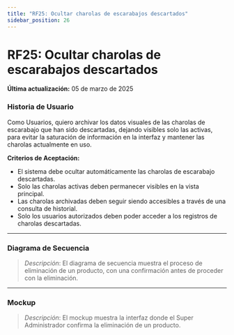 ```yaml
---
title: "RF25: Ocultar charolas de escarabajos descartados"  
sidebar_position: 26
---
```


# RF25: Ocultar charolas de escarabajos descartados

**Última actualización:** 05 de marzo de 2025

### Historia de Usuario
Como Usuarios, quiero archivar los datos visuales de las charolas de escarabajo que han sido descartadas, dejando visibles solo las activas, para evitar la saturación de información en la interfaz y mantener las charolas actualmente en uso.

  **Criterios de Aceptación:**
  - El sistema debe ocultar automáticamente las charolas de escarabajo descartadas.
  - Solo las charolas activas deben permanecer visibles en la vista principal.
  - Las charolas archivadas deben seguir siendo accesibles a través de una consulta de historial.
  - Solo los usuarios autorizados deben poder acceder a los registros de charolas descartadas.

---

### Diagrama de Secuencia

> *Descripción*: El diagrama de secuencia muestra el proceso de eliminación de un producto, con una confirmación antes de proceder con la eliminación.

---

### Mockup

> *Descripción*: El mockup muestra la interfaz donde el Super Administrador confirma la eliminación de un producto.
